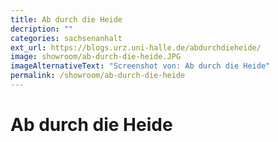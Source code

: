 ```yaml
---
title: Ab durch die Heide
decription: ""
categories: sachsenanhalt
ext_url: https://blogs.urz.uni-halle.de/abdurchdieheide/
image: showroom/ab-durch-die-heide.JPG
imageAlternativeText: "Screenshot von: Ab durch die Heide"
permalink: /showroom/ab-durch-die-heide
---
```


# Ab durch die Heide
